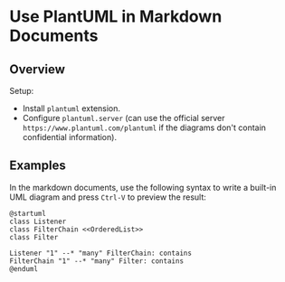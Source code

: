 # Use PlantUML in Markdown Documents

## Overview

Setup:
- Install `plantuml` extension.
- Configure `plantuml.server` (can use the official server `https://www.plantuml.com/plantuml` if the diagrams don't contain confidential information).

## Examples

In the markdown documents, use the following syntax to write a built-in UML diagram and press `Ctrl-V` to preview the result:

```plantuml
@startuml
class Listener
class FilterChain <<OrderedList>>
class Filter

Listener "1" --* "many" FilterChain: contains
FilterChain "1" --* "many" Filter: contains
@enduml
```
